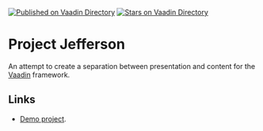 [![Published on Vaadin  Directory](https://img.shields.io/badge/Vaadin%20Directory-published-00b4f0.svg)](https://vaadin.com/directory/component/jefferson)
[![Stars on Vaadin Directory](https://img.shields.io/vaadin-directory/star/jefferson.svg)](https://vaadin.com/directory/component/jefferson)

Project Jefferson
=================

An attempt to create a separation between presentation and content for the 
[Vaadin](https://vaadin.com/) framework.


Links
-----

* [Demo project](https://github.com/marlonrichert/Jefferson-demo).
